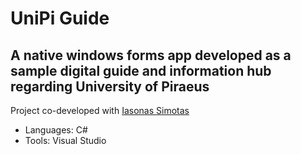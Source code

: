 # UniPi Guide
## A native windows forms app developed as a sample digital guide and information hub regarding University of Piraeus

Project co-developed with <a href= "https://github.com/Iasimo92"> Iasonas Simotas </a>

- Languages: C#
- Tools: Visual Studio
